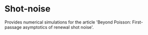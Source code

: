 # Shot-noise
Provides numerical simulations for the article 'Beyond Poisson: First-passage asymptotics of renewal shot noise'.
